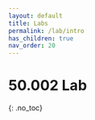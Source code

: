 ```yaml
---
layout: default
title: Labs
permalink: /lab/intro
has_children: true
nav_order: 20
---
```


# 50.002 Lab
{: .no_toc}

